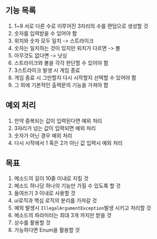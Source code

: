 ## 기능 목록
1. 1~9 서로 다른 수로 이루어진 3자리의 수를 랜덤으로 생성할 것
2. 숫자를 입력받을 수 있어야 함
3. 위치와 숫자 모두 일치 -> 스트라이크
4. 숫자는 일치하는 것이 있지만 위치가 다르면 -> 볼
5. 아무것도 없다면 -> 낫싱
6. 스트라이크와 볼을 각각 판단할 수 있어야 함
7. 3스트라이크 발생 시 게임 종료
8. 게임 종료 시 그만할지 다시 시작할지 선택할 수 있어야 함
9. 그 외에 기본적인 출력문의 기능을 가져야 함

## 예외 처리
1. 만약 중복되는 값이 입력된다면 예외 처리
2. 3자리가 넘는 값이 입력되면 예외 처리
3. 숫자가 아닌 경우 예외 처리
4. 다시 시작에서 1 혹은 2가 아닌 값 입력시 예외 처리

## 목표
1. 메소드의 길이 10줄 이내로 지킬 것
2. 메소드 하나당 하나의 기능만 가질 수 있도록 할 것
3. 들여쓰기 3 이내로 사용할 것
4. ui로직과 핵심 로직의 분리를 가져갈 것
5. 예외 발생시 `IllegalArgumentException`발생 시키고 처리할 것
6. 메소드의 파라미터는 최대 3개 까지만 받을 것
7. 상수를 활용할 것
8. 가능하다면 Enum을 활용할 것
